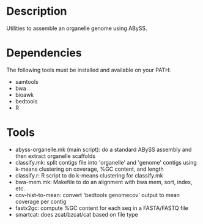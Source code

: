 # Description

Utilities to assemble an organelle genome using ABySS.

# Dependencies

The following tools must be installed and available on your PATH:

* samtools
* bwa
* bioawk
* bedtools
* R

# Tools

* abyss-organelle.mk (main script): do a standard ABySS assembly and then extract organelle scaffolds
* classify.mk: split contigs file into 'organelle' and 'genome' contigs using k-means clustering on coverage, %GC content, and length
* classify.r: R script to do k-means clustering for classify.mk
* bwa-mem.mk: Makefile to do an alignment with bwa mem, sort, index, etc.
* cov-hist-to-mean: convert 'bedtools genomecov' output to mean coverage per contig
* fastx2gc: compute %GC content for each seq in a FASTA/FASTQ file
* smartcat: does zcat/bzcat/cat based on file type
